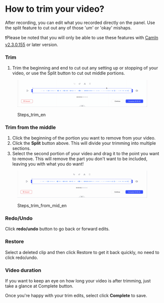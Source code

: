 # How to trim your video?

After recording, you can edit what you recorded directly on the panel. Use the split feature to cut out any of those 'um' or 'okay' mishaps.

❗️Please be noted that you will only be able to use these features with [CamIn v2.3.0.155](../changelog.md#camin-v2.3.0.155) or later version.

### Trim

1. Trim the beginning and end to cut out any setting up or stopping of your video, or use the Split button to cut out middle portions.

<figure><img src="../.gitbook/assets/2023-02-16 14.51.39.gif" alt=""><figcaption><p>Steps_trim_en</p></figcaption></figure>

### **Trim from the middle**

1. Click the beginning of the portion you want to remove from your video.
2. Click the **Split** button above. This will divide your trimming into multiple sections.
3. Select the second portion of your video and drag it to the point you want to remove. This will remove the part you don't want to be included, leaving you with what you do want!

<figure><img src="../.gitbook/assets/2023-02-16 14.36.53.gif" alt=""><figcaption><p>Steps_trim_from_mid_en</p></figcaption></figure>

### Redo/Undo

Click **redo/undo** button to go back or forward edits.

### Restore

Select a deleted clip and then click Restore to get it back quickly, no need to click redo/undo.

### Video duration

If you want to keep an eye on how long your video is after trimming, just take a glance at Complete button.

Once you're happy with your trim edits, select click **Complete** to save.
